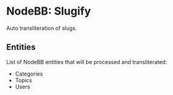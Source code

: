 # NodeBB: Slugify
Auto transliteration of slugs.

## Entities

List of NodeBB entities that will be processed and transliterated:

- Categories
- Topics
- Users
